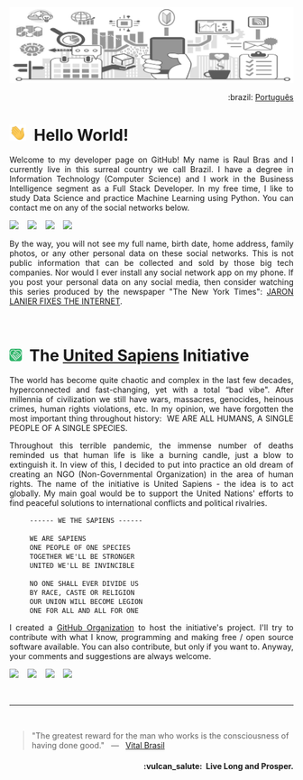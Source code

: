![UnitedSapiens Banner](https://raw.githubusercontent.com/tecnolista/tecnolista/main/assets/profile-banner_en.jpg)

<p align="right">:brazil: <a href="https://github.com/tecnolista/tecnolista/blob/main/README_pt.md">Português</a></p>

# <img src="https://raw.githubusercontent.com/tecnolista/tecnolista/main/assets/hand-waving.gif" width="30px">&nbsp; Hello World!

<p align="justify">Welcome to my developer page on GitHub! My name is Raul Bras and I currently live in this surreal country we call Brazil. I have a degree in Information Technology (Computer Science) and I work in the Business Intelligence segment as a Full Stack Developer. In my free time, I like to study Data Science and practice Machine Learning using Python. You can contact me on any of the social networks below.</p>

<p>
    <a href="https://www.facebook.com/tecnolista"><img src="https://img.shields.io/badge/facebook-%231877F2.svg?&style=for-the-badge&logo=facebook&logoColor=white" height=32></a> &nbsp;&nbsp;
    <a href="https://www.linkedin.com/in/tecnolista"><img src="https://img.shields.io/badge/linkedin-%230A66C2.svg?&style=for-the-badge&logo=linkedin&logoColor=white" height=32></a> &nbsp;&nbsp;
    <a href="https://www.mql5.com/en/users/tecnolista"><img src="https://img.shields.io/badge/MQL5-%234A76B8.svg?&style=for-the-badge&logo=junit5&logoColor=white" height=32></a> &nbsp;&nbsp;
    <a href="https://www.t.me/Tecnolista"><img src="https://img.shields.io/badge/telegram-%2326A5E4.svg?&style=for-the-badge&logo=telegram&logoColor=white" height=32></a> &nbsp;&nbsp;
</p>

 <p align="justify">By the way, you will not see my full name, birth date, home address, family photos, or any other personal data on these social networks. This is not public information that can be collected and sold by those big tech companies. Nor would I ever install any social network app on my phone. If you post your personal data on any social media, then consider watching this series produced by the newspaper "The New York Times": <a href="https://www.nytimes.com/interactive/2019/09/23/opinion/data-privacy-jaron-lanier.html">JARON LANIER FIXES THE INTERNET</a>.</p>
<br />


# <img src="https://raw.githubusercontent.com/tecnolista/tecnolista/main/assets/unsap-icon.png" height="22px">&nbsp; The [United Sapiens](https://www.united-sapiens.org) Initiative

<p align="justify">The world has become quite chaotic and complex in the last few decades, hyperconnected and fast-changing, yet with a total “bad vibe". After millennia of civilization we still have wars, massacres, genocides, heinous crimes, human rights violations, etc. In my opinion, we have forgotten the most important thing throughout history:&nbsp; WE ARE ALL HUMANS, A SINGLE PEOPLE OF A SINGLE SPECIES.</p>

<p align="justify">Throughout this terrible pandemic, the immense number of deaths reminded us that human life is like a burning candle, just a blow to extinguish it. In view of this, I decided to put into practice an old dream of creating an NGO (Non-Governmental Organization) in the area of human rights. The name of the initiative is United Sapiens - the idea is to act globally. My main goal would be to support the United Nations' efforts to find peaceful solutions to international conflicts and political rivalries.</p>

```
     ------ WE THE SAPIENS ------

     WE ARE SAPIENS
     ONE PEOPLE OF ONE SPECIES
     TOGETHER WE'LL BE STRONGER
     UNITED WE'LL BE INVINCIBLE

     NO ONE SHALL EVER DIVIDE US
     BY RACE, CASTE OR RELIGION
     OUR UNION WILL BECOME LEGION
     ONE FOR ALL AND ALL FOR ONE
```

<p align="justify">I created a <a href="https://github.com/united-sapiens">GitHub Organization</a> to host the initiative's project. I'll try to contribute with what I know, programming and making free / open source software available. You can also contribute, but only if you want to. Anyway, your comments and suggestions are always welcome.</p>

<p>
    <a href="https://www.github.com/united-sapiens"><img src="https://img.shields.io/badge/github-%23181717.svg?&style=for-the-badge&logo=github&logoColor=white" height=32></a> &nbsp;&nbsp;
    <a href="https://www.instagram.com/united_sapiens"><img src="https://img.shields.io/badge/instagram-%23E4405F.svg?&style=for-the-badge&logo=instagram&logoColor=white" height=32></a> &nbsp;&nbsp;
    <a href="https://www.reddit.com/user/united_sapiens"><img src="https://img.shields.io/badge/reddit-%23FF4500.svg?&style=for-the-badge&logo=reddit&logoColor=white" height=32></a> &nbsp;&nbsp;
    <a href="https://www.twitter.com/United_Sapiens"><img src="https://img.shields.io/badge/twitter-%231DA1F2.svg?&style=for-the-badge&logo=twitter&logoColor=white" height=32></a> &nbsp;&nbsp;
</p>
<br />

- - -
<br />

> "The greatest reward for the man who works is the consciousness of having done good." &nbsp; — &nbsp; <a href="https://en.wikipedia.org/wiki/Vital_Brazil">Vital Brasil</a>

<h4 align="right">:vulcan_salute:&nbsp; Live Long and Prosper.</h4>
